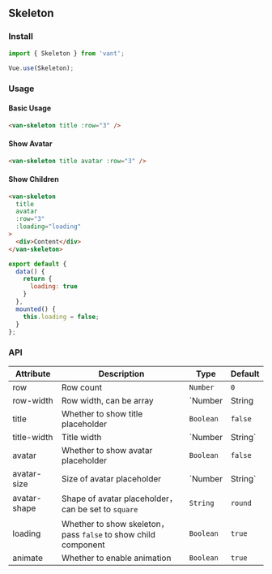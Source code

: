 ## Skeleton

### Install

``` javascript
import { Skeleton } from 'vant';

Vue.use(Skeleton);
```

### Usage

#### Basic Usage

```html
<van-skeleton title :row="3" />
```

#### Show Avatar

```html
<van-skeleton title avatar :row="3" />
```

#### Show Children

```html
<van-skeleton
  title
  avatar
  :row="3"
  :loading="loading"
>
  <div>Content</div>
</van-skeleton>
```

```js
export default {
  data() {
    return {
      loading: true
    }
  },
  mounted() {
    this.loading = false;
  }
};
```
### API

| Attribute | Description | Type | Default |
|------|------|------|------|
| row | Row count | `Number` | `0` |
| row-width | Row width, can be array | `Number | String | Array` | `100%` |
| title | Whether to show title placeholder | `Boolean` | `false` |
| title-width | Title width | `Number | String` | `40%` |
| avatar | Whether to show avatar placeholder | `Boolean` | `false` |
| avatar-size | Size of avatar placeholder | `Number | String` | `32px` |
| avatar-shape | Shape of avatar placeholder，can be set to `square` | `String` | `round` |
| loading | Whether to show skeleton，pass `false` to show child component | `Boolean` | `true` |
| animate | Whether to enable animation | `Boolean` | `true` |
